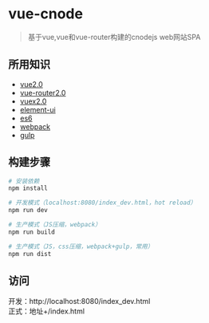 # vue-cnode

> 基于vue,vue和vue-router构建的cnodejs web网站SPA

## 所用知识
* [vue2.0](http://vuefe.cn/)
* [vue-router2.0](http://vuefe.cn/vue-router/)
* [vuex2.0](https://github.com/vuejs/vuex)
* [element-ui](http://element.eleme.io/)
* [es6](http://es6.ruanyifeng.com/)
* [webpack](http://webpack.github.io/)
* [gulp](http://www.gulpjs.com.cn/)

## 构建步骤

``` bash
# 安装依赖
npm install

# 开发模式（localhost:8080/index_dev.html，hot reload）
npm run dev

# 生产模式（JS压缩，webpack）
npm run build

# 生产模式（JS，css压缩，webpack+gulp，常用）
npm run dist

```

##  访问

开发：http://localhost:8080/index_dev.html  
正式：地址+/index.html
